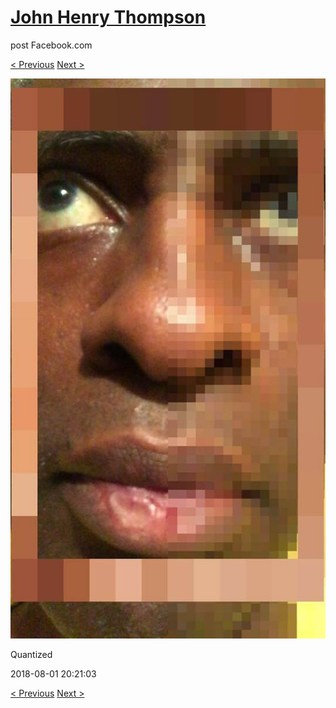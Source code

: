 # [John Henry Thompson](../README.md)
post Facebook.com

[< Previous](2018-08-02-1.md) [Next >](2018-08-01-2.md)

[![](../media/2018-08-01/Timeline-Photos-Quantized.jpg)](../README.md)

Quantized

2018-08-01 20:21:03

[< Previous](2018-08-02-1.md) [Next >](2018-08-01-2.md)